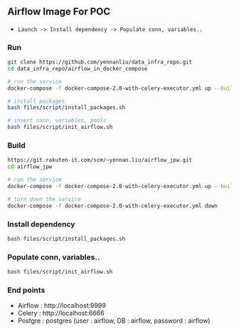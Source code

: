 ## Airflow Image For POC
- `Launch -> Install dependency -> Populate conn, variables..`

### Run
```bash
git clone https://github.com/yennanliu/data_infra_repo.git
cd data_infra_repo/airflow_in_docker_compose

# run the service
docker-compose -f docker-compose-2.0-with-celery-executor.yml up --buil

# install packages 
bash files/script/install_packages.sh

# insert conn, variables, pools
bash files/script/init_airflow.sh 
```

### Build
```bash
https://git.rakuten-it.com/scm/~yennan.liu/airflow_jpw.git
cd airflow_jpw

# run the service
docker-compose -f docker-compose-2.0-with-celery-executor.yml up --buil

# turn down the service
docker-compose -f docker-compose-2.0-with-celery-executor.yml down
```

### Install dependency
```bash
bash files/script/install_packages.sh
```

### Populate conn, variables..
```bash
bash files/script/init_airflow.sh 
```
### End points
- Airflow : http://localhost:9999
- Celery : http://localhost:6666
- Postgre : postgres (user : airflow, DB : airflow, password : airflow)
